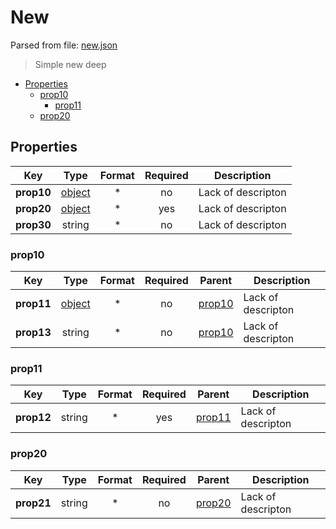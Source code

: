 # __New__

Parsed from file: [new.json](https://github.com/McCastles/JMC/blob/master/examples/simple/simple-deep.json)
> Simple new deep
* [Properties](#properties)
	* [prop10](#prop10)
		* [prop11](#prop11)
	* [prop20](#prop20)
## __Properties__
|Key|Type|Format|Required|Description|
|-|:-:|:-:|:-:|-|
|__prop10__|[object](#prop10)|*|no|Lack of descripton|
|__prop20__|[object](#prop20)|*|yes|Lack of descripton|
|__prop30__|string|*|no|Lack of descripton|
### __prop10__
|Key|Type|Format|Required|Parent|Description|
|-|:-:|:-:|:-:|:-:|-|
|__prop11__|[object](#prop11)|*|no|[prop10](#prop10)|Lack of descripton|
|__prop13__|string|*|no|[prop10](#prop10)|Lack of descripton|
### __prop11__
|Key|Type|Format|Required|Parent|Description|
|-|:-:|:-:|:-:|:-:|-|
|__prop12__|string|*|yes|[prop11](#prop11)|Lack of descripton|
### __prop20__
|Key|Type|Format|Required|Parent|Description|
|-|:-:|:-:|:-:|:-:|-|
|__prop21__|string|*|no|[prop20](#prop20)|Lack of descripton|